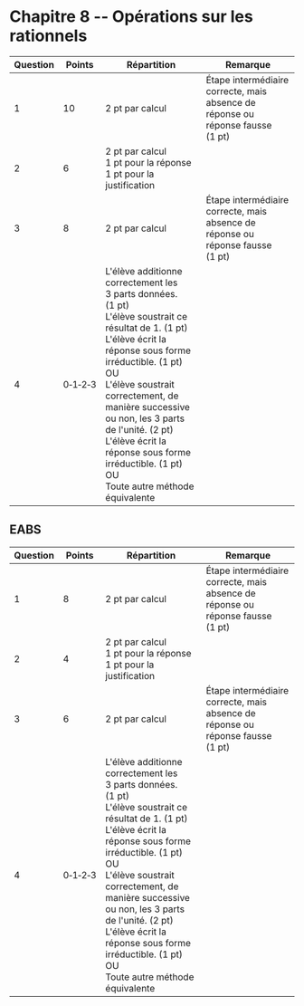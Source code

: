 # Chapitre 8 -- Opérations sur les rationnels

| Question | Points  | Répartition                                                                                                                                                                                                                                                                                                                                                                      | Remarque                                                                       |
| -------- | ------- | -------------------------------------------------------------------------------------------------------------------------------------------------------------------------------------------------------------------------------------------------------------------------------------------------------------------------------------------------------------------------------- | ------------------------------------------------------------------------------ |
| 1        | 10      | 2 pt par calcul                                                                                                                                                                                                                                                                                                                                                                  | Étape intermédiaire correcte, mais absence de réponse ou réponse fausse (1 pt) |
| 2        | 6       | 2 pt par calcul<br>1 pt pour la réponse<br>1 pt pour la justification                                                                                                                                                                                                                                                                                                            |                                                                                |
| 3        | 8       | 2 pt par calcul                                                                                                                                                                                                                                                                                                                                                                  | Étape intermédiaire correcte, mais absence de réponse ou réponse fausse (1 pt) |
| 4        | 0‑1‑2‑3 | L'élève additionne correctement les 3 parts données. (1 pt)<br>L'élève soustrait ce résultat de 1. (1 pt)<br>L'élève écrit la réponse sous forme irréductible. (1 pt)<br>OU<br>L'élève soustrait correctement, de manière successive ou non, les 3 parts de l'unité. (2 pt)<br>L'élève écrit la réponse sous forme irréductible. (1 pt)<br>OU<br>Toute autre méthode équivalente |                                                                                |

## EABS

| Question | Points  | Répartition                                                                                                                                                                                                                                                                                                                                                                      | Remarque                                                                       |
| -------- | ------- | -------------------------------------------------------------------------------------------------------------------------------------------------------------------------------------------------------------------------------------------------------------------------------------------------------------------------------------------------------------------------------- | ------------------------------------------------------------------------------ |
| 1        | 8       | 2 pt par calcul                                                                                                                                                                                                                                                                                                                                                                  | Étape intermédiaire correcte, mais absence de réponse ou réponse fausse (1 pt) |
| 2        | 4       | 2 pt par calcul<br>1 pt pour la réponse<br>1 pt pour la justification                                                                                                                                                                                                                                                                                                            |                                                                                |
| 3        | 6       | 2 pt par calcul                                                                                                                                                                                                                                                                                                                                                                  | Étape intermédiaire correcte, mais absence de réponse ou réponse fausse (1 pt) |
| 4        | 0‑1‑2‑3 | L'élève additionne correctement les 3 parts données. (1 pt)<br>L'élève soustrait ce résultat de 1. (1 pt)<br>L'élève écrit la réponse sous forme irréductible. (1 pt)<br>OU<br>L'élève soustrait correctement, de manière successive ou non, les 3 parts de l'unité. (2 pt)<br>L'élève écrit la réponse sous forme irréductible. (1 pt)<br>OU<br>Toute autre méthode équivalente |                                                                                |
